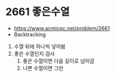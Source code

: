 # 2661 좋은수열

- https://www.acmicpc.net/problem/2661
- Backtracking
1. 수열 뒤에 하나씩 넣어봄
2. 좋은 수열인지 검사
    1. 좋은 수열이면 다음 길이로 넘어감
    2. 나쁜 수열이면 그만
